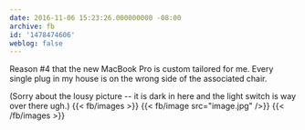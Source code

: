 ```yaml
---
date: 2016-11-06 15:23:26.000000000 -08:00
archive: fb
id: '1478474606'
weblog: false
---
```


Reason #4 that the new MacBook Pro is custom tailored for me. Every single plug in my house is on the wrong side of the associated chair.

(Sorry about the lousy picture -- it is dark in here and the light switch is way over there ugh.)
{{< fb/images >}}
{{< fb/image src="image.jpg" />}}
{{< /fb/images >}}
